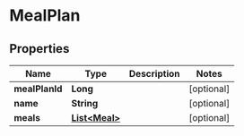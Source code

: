 
# MealPlan

## Properties
Name | Type | Description | Notes
------------ | ------------- | ------------- | -------------
**mealPlanId** | **Long** |  |  [optional]
**name** | **String** |  |  [optional]
**meals** | [**List&lt;Meal&gt;**](Meal.md) |  |  [optional]



